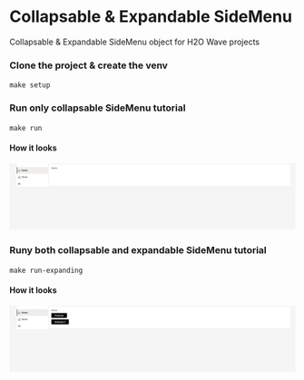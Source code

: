 # Collapsable & Expandable SideMenu
Collapsable & Expandable SideMenu object for H2O Wave projects

### Clone the project & create the venv
```
make setup
```

### Run only collapsable SideMenu tutorial
```
make run
```
#### How it looks
![Alt Text](static/collapsable.gif)

### Runy both collapsable and expandable SideMenu tutorial
```
make run-expanding
```
#### How it looks
![Alt Text](static/collapsable_expanding.gif)